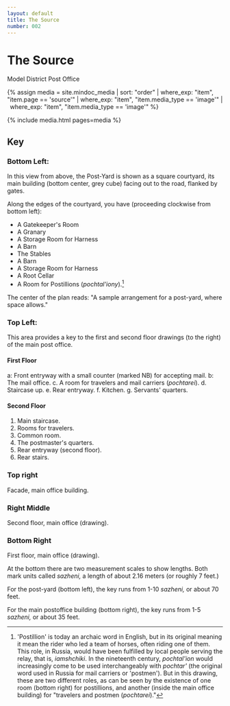 ```yaml
---
layout: default
title: The Source
number: 002
---
```


# The Source

Model District Post Office

{% assign media = site.mindoc_media | sort: "order" | where_exp: "item", "item.page == 'source'" | where_exp: "item", "item.media_type == 'image'" |  where_exp: "item", "item.media_type == 'image'" %} 

{% include media.html pages=media %} 


## Key

### Bottom Left: 
In this view from above, the Post-Yard is shown as a square courtyard, its main building (bottom center, grey cube) facing out to the road, flanked by gates.  

Along the edges of the courtyard, you have (proceeding clockwise from bottom left):
- A Gatekeeper's Room
- A Granary
- A Storage Room for Harness
- A Barn
- The Stables
- A Barn
- A Storage Room for Harness
- A Root Cellar
- A Room for Postillions (*pochtal'iony*).[^1]

The center of the plan reads: "A sample arrangement for a post-yard, where space allows."

### Top Left:
This area provides a key to the first and second floor drawings (to the right) of the main post office.

#### First Floor

a: Front entryway with a small counter (marked NB) for accepting mail.
b: The mail office.
c. A room for travelers and mail carriers (*pochtarei*).
d. Staircase up.
e. Rear entryway.
f. Kitchen.
g. Servants' quarters.

#### Second Floor

1. Main staircase.
2. Rooms for travelers.
3. Common room.
4. The postmaster's quarters.
5. Rear entryway (second floor).
6. Rear stairs.

### Top right
Facade, main office building.

### Right Middle
Second floor, main office (drawing).

### Bottom Right
First floor, main office (drawing).

At the bottom there are two measurement scales to show lengths.  Both mark units called *sazheni,* a length of about 2.16 meters (or roughly 7 feet.)

For the post-yard (bottom left), the key runs from 1-10 *sazheni,* or about 70 feet. 

For the main postoffice building (bottom right), the key runs from 1-5 *sazheni,* or about 35 feet.


[^1]: 'Postillion' is today an archaic word in English, but in its original meaning it mean the rider who led a team of horses, often riding one of them.  This role, in Russia, would have been fulfilled by local people serving the relay, that is, *iamshchiki*.  In the nineteenth century, *pochtal'ion* would increasingly come to be used interchangeably with *pochtar'* (the original word used in Russia for mail carriers or 'postmen').   But in this drawing, these are two different roles, as can be seen by the existence of one room (bottom right) for postillions, and another (inside the main office building) for "travelers and postmen (*pochtarei*)."

